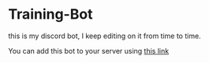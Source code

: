 # Training-Bot
this is my discord bot, I keep editing on it from time to time.

You can add this bot to your server using [this link](https://discord.com/api/oauth2/authorize?client_id=941782025210327091&permissions=534790012358&scope=bot)
